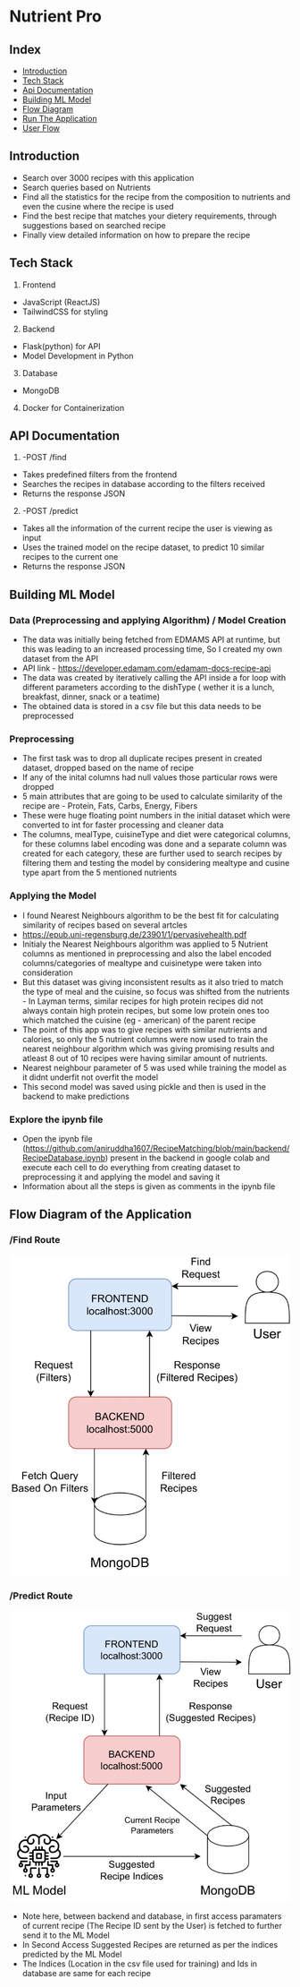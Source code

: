 # Nutrient Pro

## Index

- [Introduction](#introduction)
- [Tech Stack](#tech-stack-used)
- [Api Documentation](#api-doc)
- [Building ML Model](#ml-model)
- [Flow Diagram](#flow-diagram)
- [Run The Application](https://github.com/aniruddha1607/RecipeMatching/blob/main/Run.md)
- [User Flow](https://github.com/aniruddha1607/RecipeMatching/blob/main/UserFlow.md)



## Introduction

- Search over 3000 recipes with this application
- Search queries based on Nutrients 
- Find all the statistics for the recipe from the composition to nutrients and even the cusine where the recipe is used
- Find the best recipe that matches your dietery requirements, through suggestions based on searched recipe
- Finally view detailed information on how to prepare the recipe 



## Tech Stack

1. Frontend
- JavaScript (ReactJS)
- TailwindCSS for styling

2. Backend
- Flask(python) for API
- Model Development in Python

3. Database
- MongoDB

4. Docker for Containerization


## API Documentation

1. -POST /find
- Takes predefined filters from the frontend
- Searches the recipes in database according to the filters received
- Returns the response JSON

2. -POST /predict
- Takes all the information of the current recipe the user is viewing as input
- Uses the trained model on the recipe dataset, to predict 10 similar recipes to the current one
- Returns the response JSON


## Building ML Model

### Data (Preprocessing and applying Algorithm) / Model Creation
- The data was initially being fetched from EDMAMS API at runtime, but this was leading to an increased processing time, So I created my own dataset from the API
- API link - https://developer.edamam.com/edamam-docs-recipe-api
- The data was created by iteratively calling the API inside a for loop with different parameters according to the dishType ( wether it is a lunch, breakfast, dinner, snack or a teatime)
- The obtained data is stored in a csv file but this data needs to be preprocessed

### Preprocessing 
- The first task was to drop all duplicate recipes present in created dataset, dropped based on the name of recipe
- If any of the inital columns had null values those particular rows were dropped
- 5 main attributes that are going to be used to calculate similarity of the recipe are - Protein, Fats, Carbs, Energy, Fibers
- These were huge floating point numbers in the initial dataset which were converted to int for faster processing and cleaner data
- The columns, mealType, cuisineType and diet were categorical columns, for these columns label encoding was done and a separate column was created for each category, these are further used to search recipes by filtering them and testing the model by considering mealtype and cusine type apart from the 5 mentioned nutrients


### Applying the Model
- I found Nearest Neighbours algorithm to be the best fit for calculating similarity of recipes based on several artcles
- https://epub.uni-regensburg.de/23901/1/pervasivehealth.pdf
- Initialy the Nearest Neighbours algorithm was applied to 5 Nutrient columns as mentioned in preprocessing and also the label encoded columns/categories of mealtype and cuisinetype were taken into consideration
- But this dataset was giving inconsistent results as it also tried to match the type of meal and the cuisine, so focus was shifted from the nutrients - In Layman terms, similar recipes for high protein recipes did not always contain high protein recipes, but some low protein ones too which matched the cuisine (eg - american) of the parent recipe
- The point of this app was to give recipes with similar nutrients and calories, so only the 5 nutrient columns were now used to train the nearest neighbour algorithm which was giving promising results and atleast 8 out of 10 recipes were having similar amount of nutrients.
- Nearest neighbour parameter of 5 was used while training the model as it didnt underfit not overfit the model
- This second model was saved using pickle and then is used in the backend to make predictions

### Explore the ipynb file
- Open the ipynb file (https://github.com/aniruddha1607/RecipeMatching/blob/main/backend/RecipeDatabase.ipynb) present in the backend in google colab and execute each cell to do everything from creating dataset to preprocessing it and applying the model and saving it
- Information about all the steps is given as comments in the ipynb file


## Flow Diagram of the Application

### /Find Route

![FindFlow](https://github.com/aniruddha1607/RecipeMatching/blob/main/Images/recipeMatchingFindFlow.png)

### /Predict Route

![SuggestFlow](https://github.com/aniruddha1607/RecipeMatching/blob/main/Images/recipeMatchingSuggestFlow.png)
- Note here, between backend and database, in first access paramaters of current recipe (The Recipe ID sent by the User) is fetched to further send it to the ML Model
- In Second Access Suggested Recipes are returned as per the indices predicted by the ML Model
- The Indices (Location in the csv file used for training) and Ids in database are same for each recipe






